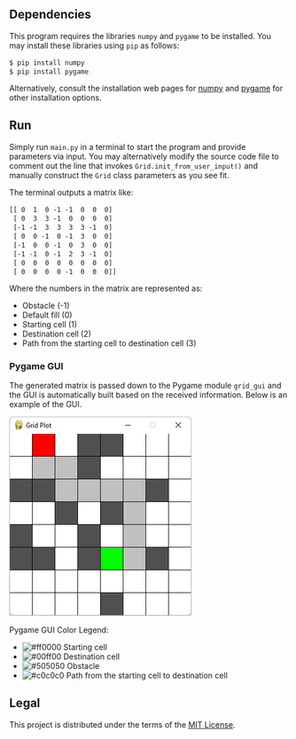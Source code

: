 Dependencies
------------
This program requires the libraries `numpy` and `pygame` to be installed. You may install these libraries using `pip` as follows:
```
$ pip install numpy
$ pip install pygame
```
Alternatively, consult the installation web pages for [numpy](https://numpy.org/install/) and [pygame](https://www.pygame.org/wiki/GettingStarted) for other installation options.

Run
---
Simply run `main.py` in a terminal to start the program and provide parameters via input. You may alternatively modify the source code file to comment out the line that invokes `Grid.init_from_user_input()` and manually construct the `Grid` class parameters as you see fit.

The terminal outputs a matrix like:
```
[[ 0  1  0 -1 -1  0  0  0]
 [ 0  3  3 -1  0  0  0  0]
 [-1 -1  3  3  3  3 -1  0]
 [ 0  0 -1  0 -1  3  0  0]
 [-1  0  0 -1  0  3  0  0]
 [-1 -1  0 -1  2  3 -1  0]
 [ 0  0  0  0  0  0  0  0]
 [ 0  0  0  0 -1  0  0  0]]
 ```
Where the numbers in the matrix are represented as:
* Obstacle (-1)
* Default fill (0)
* Starting cell (1)
* Destination cell (2)
* Path from the starting cell to destination cell (3)
 
### Pygame GUI
The generated matrix is passed down to the Pygame module `grid_gui` and the GUI is automatically built based on the received information. Below is an example of the GUI.

![gui](/images/gui_01.png)

Pygame GUI Color Legend:
* ![#ff0000](https://via.placeholder.com/15/ff0000/000000?text=+) Starting cell
* ![#00ff00](https://via.placeholder.com/15/00ff00/000000?text=+) Destination cell
* ![#505050](https://via.placeholder.com/15/505050/000000?text=+) Obstacle
* ![#c0c0c0](https://via.placeholder.com/15/c0c0c0/000000?text=+) Path from the starting cell to destination cell

Legal
-----
This project is distributed under the terms of the [MIT License](LICENSE).
